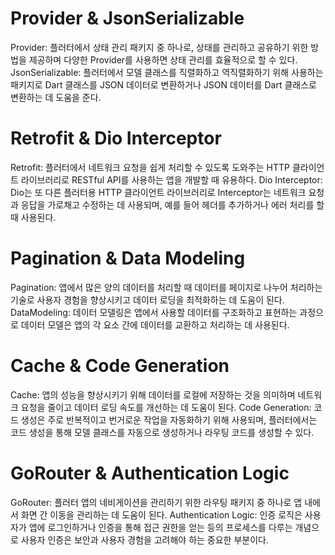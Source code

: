# Provider & JsonSerializable

Provider: 플러터에서 상태 관리 패키지 중 하나로, 상태를 관리하고 공유하기 위한 방법을 제공하며 다양한 Provider를 사용하면 상태 관리를 효율적으로 할 수 있다.
JsonSerializable: 플러터에서 모델 클래스를 직렬화하고 역직렬화하기 위해 사용하는 패키지로 Dart 클래스를 JSON 데이터로 변환하거나 JSON 데이터를 Dart 클래스로 변환하는 데 도움을 준다.

# Retrofit & Dio Interceptor

Retrofit: 플러터에서 네트워크 요청을 쉽게 처리할 수 있도록 도와주는 HTTP 클라이언트 라이브러리로 RESTful API를 사용하는 앱을 개발할 때 유용하다.
Dio Interceptor: Dio는 또 다른 플러터용 HTTP 클라이언트 라이브러리로 Interceptor는 네트워크 요청과 응답을 가로채고 수정하는 데 사용되며, 예를 들어 헤더를 추가하거나 에러 처리를 할 때 사용된다.

# Pagination & Data Modeling

Pagination: 앱에서 많은 양의 데이터를 처리할 때 데이터를 페이지로 나누어 처리하는 기술로 사용자 경험을 향상시키고 데이터 로딩을 최적화하는 데 도움이 된다.
DataModeling: 데이터 모델링은 앱에서 사용할 데이터를 구조화하고 표현하는 과정으로 데이터 모델은 앱의 각 요소 간에 데이터를 교환하고 처리하는 데 사용된다.

# Cache & Code Generation

Cache: 앱의 성능을 향상시키기 위해 데이터를 로컬에 저장하는 것을 의미하며 네트워크 요청을 줄이고 데이터 로딩 속도를 개선하는 데 도움이 된다.
Code Generation: 코드 생성은 주로 반복적이고 번거로운 작업을 자동화하기 위해 사용되며, 플러터에서는 코드 생성을 통해 모델 클래스를 자동으로 생성하거나 라우팅 코드를 생성할 수 있다.

# GoRouter & Authentication Logic

GoRouter: 플러터 앱의 네비게이션을 관리하기 위한 라우팅 패키지 중 하나로 앱 내에서 화면 간 이동을 관리하는 데 도움이 된다.
Authentication Logic: 인증 로직은 사용자가 앱에 로그인하거나 인증을 통해 접근 권한을 얻는 등의 프로세스를 다루는 개념으로 사용자 인증은 보안과 사용자 경험을 고려해야 하는 중요한 부분이다.
